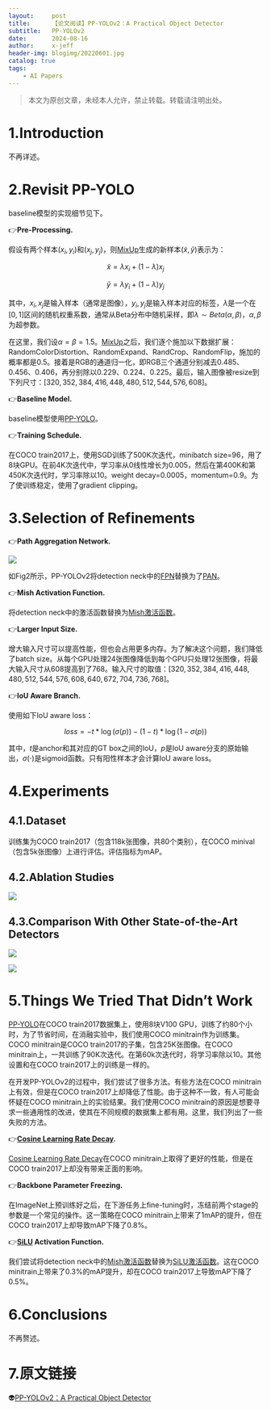```yaml
---
layout:     post
title:      【论文阅读】PP-YOLOv2：A Practical Object Detector
subtitle:   PP-YOLOv2
date:       2024-08-16
author:     x-jeff
header-img: blogimg/20220601.jpg
catalog: true
tags:
    - AI Papers
---  
```

>本文为原创文章，未经本人允许，禁止转载。转载请注明出处。

# 1.Introduction

不再详述。

# 2.Revisit PP-YOLO

baseline模型的实现细节见下。

👉**Pre-Processing.**

假设有两个样本$(x_i,y_i)$和$(x_j,y_j)$，则[MixUp](https://shichaoxin.com/2024/01/14/YOLO%E7%B3%BB%E5%88%97-YOLOv5/#3data-augmentation-techniques)生成的新样本$(\tilde{x},\tilde{y})$表示为：

$$\tilde{x} = \lambda x_i + (1-\lambda) x_j$$

$$\tilde{y} = \lambda y_i + (1-\lambda) y_j$$

其中，$x_i,x_j$是输入样本（通常是图像），$y_i,y_j$是输入样本对应的标签，$\lambda$是一个在$[0,1]$区间的随机权重系数，通常从Beta分布中随机采样，即$\lambda \sim Beta(\alpha,\beta)$，$\alpha,\beta$为超参数。

在这里，我们设$\alpha=\beta=1.5$。[MixUp](https://shichaoxin.com/2024/01/14/YOLO%E7%B3%BB%E5%88%97-YOLOv5/#3data-augmentation-techniques)之后，我们逐个施加以下数据扩展：RandomColorDistortion、RandomExpand、RandCrop、RandomFlip，施加的概率都是0.5。接着是RGB的通道归一化，即RGB三个通道分别减去0.485、0.456、0.406，再分别除以0.229、0.224、0.225。最后，输入图像被resize到下列尺寸：$[320, 352, 384, 416, 448, 480, 512, 544, 576, 608]$。

👉**Baseline Model.**

baseline模型使用[PP-YOLO](https://shichaoxin.com/2024/08/13/%E8%AE%BA%E6%96%87%E9%98%85%E8%AF%BB-PP-YOLO-An-Effective-and-Efficient-Implementation-of-Object-Detector/)。

👉**Training Schedule.**

在COCO train2017上，使用SGD训练了500K次迭代，minibatch size=96，用了8块GPU。在前4K次迭代中，学习率从0线性增长为0.005，然后在第400K和第450K次迭代时，学习率除以10。weight decay=0.0005，momentum=0.9。为了使训练稳定，使用了gradient clipping。

# 3.Selection of Refinements

👉**Path Aggregation Network.**

![](https://xjeffblogimg.oss-cn-beijing.aliyuncs.com/BLOGIMG/BlogImage/AIPapers/PPYOLOv2/1.png)

如Fig2所示，PP-YOLOv2将detection neck中的[FPN](https://shichaoxin.com/2023/12/19/%E8%AE%BA%E6%96%87%E9%98%85%E8%AF%BB-Feature-Pyramid-Networks-for-Object-Detection/)替换为了[PAN](https://shichaoxin.com/2023/12/28/%E8%AE%BA%E6%96%87%E9%98%85%E8%AF%BB-Path-Aggregation-Network-for-Instance-Segmentation/)。

👉**Mish Activation Function.**

将detection neck中的激活函数替换为[Mish激活函数](https://shichaoxin.com/2024/01/04/%E8%AE%BA%E6%96%87%E9%98%85%E8%AF%BB-YOLOv4-Optimal-Speed-and-Accuracy-of-Object-Detection/#34yolov4)。

👉**Larger Input Size.**

增大输入尺寸可以提高性能，但也会占用更多内存。为了解决这个问题，我们降低了batch size。从每个GPU处理24张图像降低到每个GPU只处理12张图像，将最大输入尺寸从608提高到了768。输入尺寸的取值：$[320, 352, 384, 416, 448, 480, 512, 544, 576, 608, 640, 672, 704, 736, 768]$。

👉**IoU Aware Branch.**

使用如下IoU aware loss：

$$loss = -t * \log (\sigma(p))-(1-t)*\log (1-\sigma(p)) \tag{1}$$

其中，$t$是anchor和其对应的GT box之间的IoU，$p$是IoU aware分支的原始输出，$\sigma(\cdot)$是sigmoid函数。只有阳性样本才会计算IoU aware loss。

# 4.Experiments

## 4.1.Dataset

训练集为COCO train2017（包含118k张图像，共80个类别），在COCO minival（包含5k张图像）上进行评估。评估指标为mAP。

## 4.2.Ablation Studies

![](https://xjeffblogimg.oss-cn-beijing.aliyuncs.com/BLOGIMG/BlogImage/AIPapers/PPYOLOv2/2.png)

## 4.3.Comparison With Other State-of-the-Art Detectors

![](https://xjeffblogimg.oss-cn-beijing.aliyuncs.com/BLOGIMG/BlogImage/AIPapers/PPYOLOv2/3.png)

![](https://xjeffblogimg.oss-cn-beijing.aliyuncs.com/BLOGIMG/BlogImage/AIPapers/PPYOLOv2/4.png)

# 5.Things We Tried That Didn’t Work

[PP-YOLO](https://shichaoxin.com/2024/08/13/%E8%AE%BA%E6%96%87%E9%98%85%E8%AF%BB-PP-YOLO-An-Effective-and-Efficient-Implementation-of-Object-Detector/)在COCO train2017数据集上，使用8块V100 GPU，训练了约80个小时，为了节省时间，在消融实验中，我们使用COCO minitrain作为训练集。COCO minitrain是COCO train2017的子集，包含25K张图像。在COCO minitrain上，一共训练了90K次迭代。在第60k次迭代时，将学习率除以10。其他设置和在COCO train2017上的训练是一样的。

在开发PP-YOLOv2的过程中，我们尝试了很多方法。有些方法在COCO minitrain上有效，但是在COCO train2017上却降低了性能。由于这种不一致，有人可能会怀疑在COCO minitrain上的实验结果。我们使用COCO minitrain的原因是想要寻求一些通用性的改进，使其在不同规模的数据集上都有用。这里，我们列出了一些失败的方法。

👉**[Cosine Learning Rate Decay](https://shichaoxin.com/2024/07/10/%E8%AE%BA%E6%96%87%E9%98%85%E8%AF%BB-Bag-of-Tricks-for-Image-Classification-with-Convolutional-Neural-Networks/#51cosine-learning-rate-decay).**

[Cosine Learning Rate Decay](https://shichaoxin.com/2024/07/10/%E8%AE%BA%E6%96%87%E9%98%85%E8%AF%BB-Bag-of-Tricks-for-Image-Classification-with-Convolutional-Neural-Networks/#51cosine-learning-rate-decay)在COCO minitrain上取得了更好的性能，但是在COCO train2017上却没有带来正面的影响。

👉**Backbone Parameter Freezing.**

在ImageNet上预训练好之后，在下游任务上fine-tuning时，冻结前两个stage的参数是一个常见的操作。这一策略在COCO minitrain上带来了1mAP的提升，但在COCO train2017上却导致mAP下降了0.8%。

👉**[SiLU](https://shichaoxin.com/2022/04/09/%E8%AE%BA%E6%96%87%E9%98%85%E8%AF%BB-GAUSSIAN-ERROR-LINEAR-UNITS-(GELUS)/) Activation Function.**

我们尝试将detection neck中的[Mish激活函数](https://shichaoxin.com/2024/01/04/%E8%AE%BA%E6%96%87%E9%98%85%E8%AF%BB-YOLOv4-Optimal-Speed-and-Accuracy-of-Object-Detection/#34yolov4)替换为[SiLU激活函数](https://shichaoxin.com/2022/04/09/%E8%AE%BA%E6%96%87%E9%98%85%E8%AF%BB-GAUSSIAN-ERROR-LINEAR-UNITS-(GELUS)/)。这在COCO minitrain上带来了0.3%的mAP提升，却在COCO train2017上导致mAP下降了0.5%。

# 6.Conclusions

不再赘述。

# 7.原文链接

👽[PP-YOLOv2：A Practical Object Detector](https://github.com/x-jeff/AI_Papers/blob/master/2024/PP-YOLOv2：A%20Practical%20Object%20Detector.pdf)